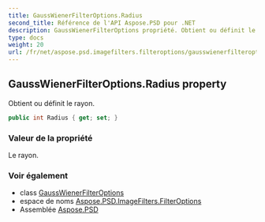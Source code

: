 ```yaml
---
title: GaussWienerFilterOptions.Radius
second_title: Référence de l'API Aspose.PSD pour .NET
description: GaussWienerFilterOptions propriété. Obtient ou définit le rayon.
type: docs
weight: 20
url: /fr/net/aspose.psd.imagefilters.filteroptions/gausswienerfilteroptions/radius/
---
```

## GaussWienerFilterOptions.Radius property

Obtient ou définit le rayon.

```csharp
public int Radius { get; set; }
```

### Valeur de la propriété

Le rayon.

### Voir également

* class [GaussWienerFilterOptions](../)
* espace de noms [Aspose.PSD.ImageFilters.FilterOptions](../../gausswienerfilteroptions/)
* Assemblée [Aspose.PSD](../../../)


